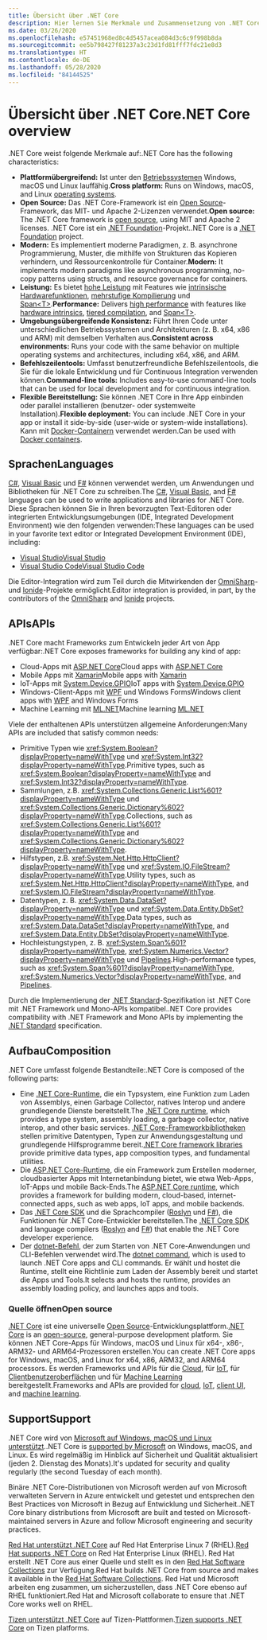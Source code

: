 ```yaml
---
title: Übersicht über .NET Core
description: Hier lernen Sie Merkmale und Zusammensetzung von .NET Core kennen und vergleichen .NET Core mit anderen .NET-Implementierungen.
ms.date: 03/26/2020
ms.openlocfilehash: e57451968ed8c4d5457acea084d3c6c9f998b8da
ms.sourcegitcommit: ee5b798427f81237a3c23d1fd81fff7fdc21e8d3
ms.translationtype: HT
ms.contentlocale: de-DE
ms.lasthandoff: 05/28/2020
ms.locfileid: "84144525"
---
```

# <a name="net-core-overview"></a><span data-ttu-id="f3bf4-103">Übersicht über .NET Core</span><span class="sxs-lookup"><span data-stu-id="f3bf4-103">.NET Core overview</span></span>

<span data-ttu-id="f3bf4-104">.NET Core weist folgende Merkmale auf:</span><span class="sxs-lookup"><span data-stu-id="f3bf4-104">.NET Core has the following characteristics:</span></span>

- <span data-ttu-id="f3bf4-105">**Plattformübergreifend:** Ist unter den [Betriebssystemen](https://github.com/dotnet/core/blob/master/os-lifecycle-policy.md) Windows, macOS und Linux lauffähig.</span><span class="sxs-lookup"><span data-stu-id="f3bf4-105">**Cross platform:** Runs on Windows, macOS, and Linux [operating systems](https://github.com/dotnet/core/blob/master/os-lifecycle-policy.md).</span></span>
- <span data-ttu-id="f3bf4-106">**Open Source:** Das .NET Core-Framework ist ein [Open Source](https://github.com/dotnet/core)-Framework, das MIT- und Apache 2-Lizenzen verwendet.</span><span class="sxs-lookup"><span data-stu-id="f3bf4-106">**Open source:** The .NET Core framework is [open source](https://github.com/dotnet/core), using MIT and Apache 2 licenses.</span></span> <span data-ttu-id="f3bf4-107">.NET Core ist ein [.NET Foundation](https://dotnetfoundation.org/)-Projekt.</span><span class="sxs-lookup"><span data-stu-id="f3bf4-107">.NET Core is a [.NET Foundation](https://dotnetfoundation.org/) project.</span></span>
- <span data-ttu-id="f3bf4-108">**Modern:** Es implementiert moderne Paradigmen, z. B. asynchrone Programmierung, Muster, die mithilfe von Strukturen das Kopieren verhindern, und Ressourcenkontrolle für Container.</span><span class="sxs-lookup"><span data-stu-id="f3bf4-108">**Modern:** It implements modern paradigms like asynchronous programming, no-copy patterns using structs, and resource governance for containers.</span></span>
- <span data-ttu-id="f3bf4-109">**Leistung:**  Es bietet [hohe Leistung](https://devblogs.microsoft.com/dotnet/performance-improvements-in-net-core-3-0/) mit Features wie [intrinsische Hardwarefunktionen](https://devblogs.microsoft.com/dotnet/hardware-intrinsics-in-net-core/), [mehrstufige Kompilierung](https://github.com/dotnet/coreclr/blob/master/Documentation/design-docs/tiered-compilation.md) und [Span\<T>](../standard/memory-and-spans/index.md).</span><span class="sxs-lookup"><span data-stu-id="f3bf4-109">**Performance:**  Delivers [high performance](https://devblogs.microsoft.com/dotnet/performance-improvements-in-net-core-3-0/) with features like [hardware intrinsics](https://devblogs.microsoft.com/dotnet/hardware-intrinsics-in-net-core/), [tiered compilation](https://github.com/dotnet/coreclr/blob/master/Documentation/design-docs/tiered-compilation.md), and [Span\<T>](../standard/memory-and-spans/index.md).</span></span>
- <span data-ttu-id="f3bf4-110">**Umgebungsübergreifende Konsistenz:** Führt Ihren Code unter unterschiedlichen Betriebssystemen und Architekturen (z. B. x64, x86 und ARM) mit demselben Verhalten aus.</span><span class="sxs-lookup"><span data-stu-id="f3bf4-110">**Consistent across environments:** Runs your code with the same behavior on multiple operating systems and architectures, including x64, x86, and ARM.</span></span>
- <span data-ttu-id="f3bf4-111">**Befehlszeilentools:**  Umfasst benutzerfreundliche Befehlszeilentools, die Sie für die lokale Entwicklung und für Continuous Integration verwenden können.</span><span class="sxs-lookup"><span data-stu-id="f3bf4-111">**Command-line tools:**  Includes easy-to-use command-line tools that can be used for local development and for continuous integration.</span></span>
- <span data-ttu-id="f3bf4-112">**Flexible Bereitstellung:** Sie können .NET Core in Ihre App einbinden oder parallel installieren (benutzer- oder systemweite Installation).</span><span class="sxs-lookup"><span data-stu-id="f3bf4-112">**Flexible deployment:** You can include .NET Core in your app or install it side-by-side (user-wide or system-wide installations).</span></span> <span data-ttu-id="f3bf4-113">Kann mit [Docker-Containern](docker/introduction.md) verwendet werden.</span><span class="sxs-lookup"><span data-stu-id="f3bf4-113">Can be used with [Docker containers](docker/introduction.md).</span></span>

## <a name="languages"></a><span data-ttu-id="f3bf4-114">Sprachen</span><span class="sxs-lookup"><span data-stu-id="f3bf4-114">Languages</span></span>

<span data-ttu-id="f3bf4-115">[C#](../csharp/index.yml), [Visual Basic](../visual-basic/index.yml) und [F#](../fsharp/index.yml) können verwendet werden, um Anwendungen und Bibliotheken für .NET Core zu schreiben.</span><span class="sxs-lookup"><span data-stu-id="f3bf4-115">The [C#](../csharp/index.yml), [Visual Basic](../visual-basic/index.yml), and [F#](../fsharp/index.yml) languages can be used to write applications and libraries for .NET Core.</span></span> <span data-ttu-id="f3bf4-116">Diese Sprachen können Sie in Ihren bevorzugten Text-Editoren oder integrierten Entwicklungsumgebungen (IDE, Integrated Development Environment) wie den folgenden verwenden:</span><span class="sxs-lookup"><span data-stu-id="f3bf4-116">These languages can be used in your favorite text editor or Integrated Development Environment (IDE), including:</span></span>

- [<span data-ttu-id="f3bf4-117">Visual Studio</span><span class="sxs-lookup"><span data-stu-id="f3bf4-117">Visual Studio</span></span>](https://visualstudio.microsoft.com/vs/?utm_medium=microsoft&utm_source=docs.microsoft.com&utm_campaign=inline+link)
- [<span data-ttu-id="f3bf4-118">Visual Studio Code</span><span class="sxs-lookup"><span data-stu-id="f3bf4-118">Visual Studio Code</span></span>](https://code.visualstudio.com/download)

<span data-ttu-id="f3bf4-119">Die Editor-Integration wird zum Teil durch die Mitwirkenden der [OmniSharp](https://www.omnisharp.net/)- und [Ionide](https://ionide.io)-Projekte ermöglicht.</span><span class="sxs-lookup"><span data-stu-id="f3bf4-119">Editor integration is provided, in part, by the contributors of the [OmniSharp](https://www.omnisharp.net/) and [Ionide](https://ionide.io) projects.</span></span>

## <a name="apis"></a><span data-ttu-id="f3bf4-120">APIs</span><span class="sxs-lookup"><span data-stu-id="f3bf4-120">APIs</span></span>

<span data-ttu-id="f3bf4-121">.NET Core macht Frameworks zum Entwickeln jeder Art von App verfügbar:</span><span class="sxs-lookup"><span data-stu-id="f3bf4-121">.NET Core exposes frameworks for building any kind of app:</span></span>

* <span data-ttu-id="f3bf4-122">Cloud-Apps mit [ASP.NET Core](/aspnet/core/)</span><span class="sxs-lookup"><span data-stu-id="f3bf4-122">Cloud apps with [ASP.NET Core](/aspnet/core/)</span></span>
* <span data-ttu-id="f3bf4-123">Mobile Apps mit [Xamarin](/xamarin)</span><span class="sxs-lookup"><span data-stu-id="f3bf4-123">Mobile apps with [Xamarin](/xamarin)</span></span>
* <span data-ttu-id="f3bf4-124">IoT-Apps mit [System.Device.GPIO](https://docs.microsoft.com/archive/msdn-magazine/2019/august/net-core-cross-platform-iot-programming-with-net-core-3-0)</span><span class="sxs-lookup"><span data-stu-id="f3bf4-124">IoT apps with [System.Device.GPIO](https://docs.microsoft.com/archive/msdn-magazine/2019/august/net-core-cross-platform-iot-programming-with-net-core-3-0)</span></span>
* <span data-ttu-id="f3bf4-125">Windows-Client-Apps mit [WPF](../desktop-wpf/overview/index.md) und Windows Forms</span><span class="sxs-lookup"><span data-stu-id="f3bf4-125">Windows client apps with [WPF](../desktop-wpf/overview/index.md) and Windows Forms</span></span>
* <span data-ttu-id="f3bf4-126">Machine Learning mit [ML.NET](../machine-learning/index.yml)</span><span class="sxs-lookup"><span data-stu-id="f3bf4-126">Machine learning [ML.NET](../machine-learning/index.yml)</span></span>

<span data-ttu-id="f3bf4-127">Viele der enthaltenen APIs unterstützen allgemeine Anforderungen:</span><span class="sxs-lookup"><span data-stu-id="f3bf4-127">Many APIs are included that satisfy common needs:</span></span>

- <span data-ttu-id="f3bf4-128">Primitive Typen wie <xref:System.Boolean?displayProperty=nameWithType> und <xref:System.Int32?displayProperty=nameWithType>.</span><span class="sxs-lookup"><span data-stu-id="f3bf4-128">Primitive types, such as <xref:System.Boolean?displayProperty=nameWithType> and <xref:System.Int32?displayProperty=nameWithType>.</span></span>
- <span data-ttu-id="f3bf4-129">Sammlungen, z.B. <xref:System.Collections.Generic.List%601?displayProperty=nameWithType> und <xref:System.Collections.Generic.Dictionary%602?displayProperty=nameWithType>.</span><span class="sxs-lookup"><span data-stu-id="f3bf4-129">Collections, such as <xref:System.Collections.Generic.List%601?displayProperty=nameWithType> and <xref:System.Collections.Generic.Dictionary%602?displayProperty=nameWithType>.</span></span>
- <span data-ttu-id="f3bf4-130">Hilfstypen, z.B. <xref:System.Net.Http.HttpClient?displayProperty=nameWithType> und <xref:System.IO.FileStream?displayProperty=nameWithType>.</span><span class="sxs-lookup"><span data-stu-id="f3bf4-130">Utility types, such as <xref:System.Net.Http.HttpClient?displayProperty=nameWithType>, and <xref:System.IO.FileStream?displayProperty=nameWithType>.</span></span>
- <span data-ttu-id="f3bf4-131">Datentypen, z. B. <xref:System.Data.DataSet?displayProperty=nameWithType> und <xref:System.Data.Entity.DbSet?displayProperty=nameWithType>.</span><span class="sxs-lookup"><span data-stu-id="f3bf4-131">Data types, such as <xref:System.Data.DataSet?displayProperty=nameWithType>, and <xref:System.Data.Entity.DbSet?displayProperty=nameWithType>.</span></span>
- <span data-ttu-id="f3bf4-132">Hochleistungstypen, z. B. <xref:System.Span%601?displayProperty=nameWithType>, <xref:System.Numerics.Vector?displayProperty=nameWithType> und [Pipelines](../standard/io/pipelines.md).</span><span class="sxs-lookup"><span data-stu-id="f3bf4-132">High-performance types, such as <xref:System.Span%601?displayProperty=nameWithType>, <xref:System.Numerics.Vector?displayProperty=nameWithType>, and [Pipelines](../standard/io/pipelines.md).</span></span>

<span data-ttu-id="f3bf4-133">Durch die Implementierung der [.NET Standard](../standard/net-standard.md)-Spezifikation ist .NET Core mit .NET Framework und Mono-APIs kompatibel.</span><span class="sxs-lookup"><span data-stu-id="f3bf4-133">.NET Core provides compatibility with .NET Framework and Mono APIs by implementing the [.NET Standard](../standard/net-standard.md) specification.</span></span>

## <a name="composition"></a><span data-ttu-id="f3bf4-134">Aufbau</span><span class="sxs-lookup"><span data-stu-id="f3bf4-134">Composition</span></span>

<span data-ttu-id="f3bf4-135">.NET Core umfasst folgende Bestandteile:</span><span class="sxs-lookup"><span data-stu-id="f3bf4-135">.NET Core is composed of the following parts:</span></span>

- <span data-ttu-id="f3bf4-136">Eine [.NET Core-Runtime](https://github.com/dotnet/runtime/tree/master/src/coreclr), die ein Typsystem, eine Funktion zum Laden von Assemblys, einen Garbage Collector, natives Interop und andere grundlegende Dienste bereitstellt.</span><span class="sxs-lookup"><span data-stu-id="f3bf4-136">The [.NET Core runtime](https://github.com/dotnet/runtime/tree/master/src/coreclr), which provides a type system, assembly loading, a garbage collector, native interop, and other basic services.</span></span> <span data-ttu-id="f3bf4-137">[.NET Core-Frameworkbibliotheken](https://github.com/dotnet/runtime/tree/master/src/libraries) stellen primitive Datentypen, Typen zur Anwendungsgestaltung und grundlegende Hilfsprogramme bereit.</span><span class="sxs-lookup"><span data-stu-id="f3bf4-137">[.NET Core framework libraries](https://github.com/dotnet/runtime/tree/master/src/libraries) provide primitive data types, app composition types, and fundamental utilities.</span></span>
- <span data-ttu-id="f3bf4-138">Die [ASP.NET Core-Runtime](https://github.com/dotnet/aspnetcore), die ein Framework zum Erstellen moderner, cloudbasierter Apps mit Internetanbindung bietet, wie etwa Web-Apps, IoT-Apps und mobile Back-Ends.</span><span class="sxs-lookup"><span data-stu-id="f3bf4-138">The [ASP.NET Core runtime](https://github.com/dotnet/aspnetcore), which provides a framework for building modern, cloud-based, internet-connected apps, such as web apps, IoT apps, and mobile backends.</span></span>
- <span data-ttu-id="f3bf4-139">Das [.NET Core SDK](https://github.com/dotnet/sdk) und die Sprachcompiler ([Roslyn](https://github.com/dotnet/roslyn) und [F#](https://github.com/microsoft/visualfsharp)), die Funktionen für .NET Core-Entwickler bereitstellen.</span><span class="sxs-lookup"><span data-stu-id="f3bf4-139">The [.NET Core SDK](https://github.com/dotnet/sdk) and language compilers ([Roslyn](https://github.com/dotnet/roslyn) and [F#](https://github.com/microsoft/visualfsharp)) that enable the .NET Core developer experience.</span></span>
- <span data-ttu-id="f3bf4-140">Der [dotnet-Befehl](./tools/dotnet.md), der zum Starten von .NET Core-Anwendungen und CLI-Befehlen verwendet wird.</span><span class="sxs-lookup"><span data-stu-id="f3bf4-140">The [dotnet command](./tools/dotnet.md), which is used to launch .NET Core apps and CLI commands.</span></span> <span data-ttu-id="f3bf4-141">Er wählt und hostet die Runtime, stellt eine Richtlinie zum Laden der Assembly bereit und startet die Apps und Tools.</span><span class="sxs-lookup"><span data-stu-id="f3bf4-141">It selects and hosts the runtime, provides an assembly loading policy, and launches apps and tools.</span></span>

### <a name="open-source"></a><span data-ttu-id="f3bf4-142">Quelle öffnen</span><span class="sxs-lookup"><span data-stu-id="f3bf4-142">Open source</span></span>

<span data-ttu-id="f3bf4-143">[.NET Core](about.md) ist eine universelle [Open Source](https://github.com/dotnet/runtime/blob/master/LICENSE.TXT)-Entwicklungsplattform.</span><span class="sxs-lookup"><span data-stu-id="f3bf4-143">[.NET Core](about.md) is an [open-source](https://github.com/dotnet/runtime/blob/master/LICENSE.TXT), general-purpose development platform.</span></span> <span data-ttu-id="f3bf4-144">Sie können .NET Core-Apps für Windows, macOS und Linux für x64-, x86-, ARM32- und ARM64-Prozessoren erstellen.</span><span class="sxs-lookup"><span data-stu-id="f3bf4-144">You can create .NET Core apps for Windows, macOS, and Linux for x64, x86, ARM32, and ARM64 processors.</span></span> <span data-ttu-id="f3bf4-145">Es werden Frameworks und APIs für die [Cloud](/aspnet/core/), für [IoT](https://docs.microsoft.com/archive/msdn-magazine/2019/august/net-core-cross-platform-iot-programming-with-net-core-3-0), für [Clientbenutzeroberflächen](../desktop-wpf/overview/index.md) und für [Machine Learning](../machine-learning/index.yml) bereitgestellt.</span><span class="sxs-lookup"><span data-stu-id="f3bf4-145">Frameworks and APIs are provided for [cloud](/aspnet/core/), [IoT](https://docs.microsoft.com/archive/msdn-magazine/2019/august/net-core-cross-platform-iot-programming-with-net-core-3-0), [client UI](../desktop-wpf/overview/index.md), and [machine learning](../machine-learning/index.yml).</span></span>

## <a name="support"></a><span data-ttu-id="f3bf4-146">Support</span><span class="sxs-lookup"><span data-stu-id="f3bf4-146">Support</span></span>

<span data-ttu-id="f3bf4-147">.NET Core wird von [Microsoft auf Windows, macOS und Linux unterstützt](https://dotnet.microsoft.com/platform/support/policy).</span><span class="sxs-lookup"><span data-stu-id="f3bf4-147">.NET Core is [supported by Microsoft](https://dotnet.microsoft.com/platform/support/policy) on Windows, macOS, and Linux.</span></span> <span data-ttu-id="f3bf4-148">Es wird regelmäßig im Hinblick auf Sicherheit und Qualität aktualisiert (jeden 2. Dienstag des Monats).</span><span class="sxs-lookup"><span data-stu-id="f3bf4-148">It's updated for security and quality regularly (the second Tuesday of each month).</span></span>

<span data-ttu-id="f3bf4-149">Binäre .NET Core-Distributionen von Microsoft werden auf von Microsoft verwalteten Servern in Azure entwickelt und getestet und entsprechen den Best Practices von Microsoft in Bezug auf Entwicklung und Sicherheit.</span><span class="sxs-lookup"><span data-stu-id="f3bf4-149">.NET Core binary distributions from Microsoft are built and tested on Microsoft-maintained servers in Azure and follow Microsoft engineering and security practices.</span></span>

<span data-ttu-id="f3bf4-150">[Red Hat unterstützt .NET Core](https://developers.redhat.com/topics/dotnet/) auf Red Hat Enterprise Linux 7 (RHEL).</span><span class="sxs-lookup"><span data-stu-id="f3bf4-150">[Red Hat supports .NET Core](https://developers.redhat.com/topics/dotnet/) on Red Hat Enterprise Linux (RHEL).</span></span> <span data-ttu-id="f3bf4-151">Red Hat erstellt .NET Core aus einer Quelle und stellt es in den [Red Hat Software Collections](https://developers.redhat.com/products/softwarecollections/overview/) zur Verfügung.</span><span class="sxs-lookup"><span data-stu-id="f3bf4-151">Red Hat builds .NET Core from source and makes it available in the [Red Hat Software Collections](https://developers.redhat.com/products/softwarecollections/overview/).</span></span> <span data-ttu-id="f3bf4-152">Red Hat und Microsoft arbeiten eng zusammen, um sicherzustellen, dass .NET Core ebenso auf RHEL funktioniert.</span><span class="sxs-lookup"><span data-stu-id="f3bf4-152">Red Hat and Microsoft collaborate to ensure that .NET Core works well on RHEL.</span></span>

<span data-ttu-id="f3bf4-153">[Tizen unterstützt .NET Core](https://developer.tizen.org/development/training/.net-application) auf Tizen-Plattformen.</span><span class="sxs-lookup"><span data-stu-id="f3bf4-153">[Tizen supports .NET Core](https://developer.tizen.org/development/training/.net-application) on Tizen platforms.</span></span>
